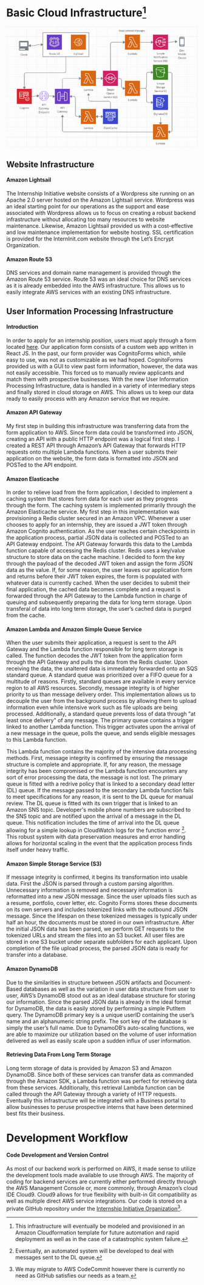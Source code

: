 # Basic Cloud Infrastructure[^1]

![Infrastructure](images/flowchart.png)

[^1]: This infrastructure will eventually be modeled and provisioned in an Amazon Cloudformation template for future automation and rapid deployment as well as in the case of a catastrophic system failure.

## Website Infrastructure
#### Amazon Lightsail
The Internship Initiative website consists of a Wordpress site running on an Apache 2.0 server hosted on the Amazon Lightsail service. Wordpress was an ideal starting point for our operations as the support and ease associated with Wordpress allows us to focus on creating a robust backend infrastructure without allocating too many resources to website maintenance. Likewise, Amazon Lightsail provided us with a cost-effective and low maintenance implementation for website hosting. SSL certification is provided for the InternInit.com website through the Let’s Encrypt Organization.
#### Amazon Route 53
DNS services and domain name management is provided through the Amazon Route 53 service. Route 53 was an ideal choice for DNS services as it is already embedded into the AWS infrastructure. This allows us to easily integrate AWS services with an existing DNS infrastructure.

## User Information Processing Infrastructure
#### Introduction
In order to apply for an internship position, users must apply through a form located [here](https://interninit.com/apply-2). Our application form consists of a custom web app written in React JS. In the past, our form provider was CognitoForms which, while easy to use, was not as customizable as we had hoped. CognitoForms provided us with a GUI to view past form information, however, the data was not easily accessible. This forced us to manually review applicants and match them with prospective businesses. With the new User Information Processing Infrastructure, data is handled in a variety of intermediary steps and finally stored in cloud storage on AWS. This allows us to keep our data ready to easily process with any Amazon service that we require.

#### Amazon API Gateway
My first step in building this infrastructure was transferring data from the form application to AWS. Since form data could be transformed into JSON, creating an API with a public HTTP endpoint was a logical first step. I created a REST API through Amazon’s API Gateway that forwards HTTP requests onto multiple Lambda functions. When a user submits their application on the website, the form data is formatted into JSON and POSTed to the API endpoint.
#### Amazon Elasticache
In order to relieve load from the form application, I decided to implement a caching system that stores form data for each user as they progress through the form. The caching system is implemented primarily through the Amazon Elasticache service. My first step in this implementation was provisioning a Redis cluster secured in an Amazon VPC. Whenever a user chooses to apply for an internship, they are issued a JWT token through Amazon Cognito authentication. As the user reaches certain checkpoints in the application process, partial JSON data is collected and POSTed to an API Gateway endpoint. The API Gateway forwards this data to the Lambda function capable of accessing the Redis cluster. Redis uses a key/value structure to store data on the cache machine. I decided to form the key through the payload of the decoded JWT token and assign the form JSON data as the value. If, for some reason, the user leaves our application form and returns before their JWT token expires, the form is populated with whatever data is currently cached. When the user decides to submit their final application, the cached data becomes complete and a request is forwarded through the API Gateway to the Lambda function in charge of queuing and subsequently preparing the data for long term storage. Upon transferal of data into long term storage, the user’s cached data is purged from the cache.
#### Amazon Lambda and Amazon Simple Queue Service
When the user submits their application, a request is sent to the API Gateway and the Lambda function responsible for long term storage is called. The function decodes the JWT token from the application form through the API Gateway and pulls the data from the Redis cluster. Upon receiving the data, the unaltered data is immediately forwarded onto an SQS standard queue. A standard queue was prioritized over a FIFO queue for a multitude of reasons. Firstly, standard queues are available in every service region to all AWS resources. Secondly, message integrity is of higher priority to us than message delivery order. This implementation allows us to decouple the user from the background process by allowing them to upload information even while intensive work such as file uploads are being processed. Additionally, a standard queue prevents loss of data through "at least once delivery" of any message. The primary queue contains a trigger linked to another Lambda function. This trigger activates upon the arrival of a new message in the queue, polls the queue, and sends eligible messages to this Lambda function.

This Lambda function contains the majority of the intensive data processing methods. First, message integrity is confirmed by ensuring the message structure is complete and appropriate. If, for any reason, the message integrity has been compromised or the Lambda function encounters any sort of error processing the data, the message is not lost. The primary queue is fitted with a redrive policy that is linked to a secondary dead letter (DL) queue. If the message passed to the secondary Lambda function fails to meet specifications for any reason, it is sent to the DL queue for manual review. The DL queue is fitted with its own trigger that is linked to an Amazon SNS topic. Developer's mobile phone numbers are subscribed to the SNS topic and are notified upon the arrival of a message in the DL queue. This notification includes the time of arrival into the DL queue allowing for a simple lookup in CloudWatch logs for the function error [^2].  This robust system with data preservation measures and error handling allows for horizontal scaling in the event that the application process finds itself under heavy traffic.

[^2]: Eventually, an automated system will be developed to deal with messages sent to the DL queue.

#### Amazon Simple Storage Service (S3)
If message integrity is confirmed, it begins its transformation into usable data. First the JSON is parsed through a custom parsing algorithm. Unnecessary information is removed and necessary information is reformatted into a new JSON message. Since the user uploads files such as a resume, portfolio, cover letter, etc. Cognito Forms stores these documents on its own servers and includes tokenized links with the outbound JSON message. Since the lifespan on these tokenized messages is typically under half an hour, the documents must be stored in our own infrastructure. After the initial JSON data has been parsed, we perform GET requests to the tokenized URLs and stream the files into an S3 bucket. All user files are stored in one S3 bucket under separate subfolders for each applicant. Upon completion of the file upload process, the parsed JSON data is ready for transfer into a database.

#### Amazon DynamoDB
Due to the similarities in structure between JSON artifacts and Document-Based databases as well as the variation in user data structure from user to user, AWS’s DynamoDB stood out as an ideal database structure for storing our information. Since the parsed JSON data is already in the ideal format for DynamoDB, the data is easily stored by performing a simple PutItem query. The DynamoDB primary key is a unique userID containing the user’s name and an alphanumeric string prefix. The sort key of the database is simply the user’s full name. Due to DynamoDB’s auto-scaling functions, we are able to maximize our utilization based on the volume of user information delivered as well as easily scale upon a sudden influx of user information.

#### Retrieving Data From Long Term Storage
Long term storage of data is provided by Amazon S3 and Amazon DynamoDB. Since both of these services can transfer data as commanded through the Amazon SDK, a Lambda function was perfect for retrieving data from these services. Additionally, this retrieval Lambda function can be called through the API Gateway through a variety of HTTP requests. Eventually this infrastructure will be integrated with a Business portal to allow businesses to peruse prospective interns that have been determined best fits their business.

# Development Workflow
#### Code Development and Version Control
As most of our backend work is performed on AWS, it made sense to utilize the development tools made available to use through AWS. The majority of coding for backend services are currently either performed directly through the AWS Management Console or, more commonly, through Amazon’s cloud IDE Cloud9. Cloud9 allows for true flexibility with built-in Git compatibility as well as multiple direct AWS service integrations. Our code is stored on a private GitHub repository under the [Internship Initiative Organization](https://github.com/InternInit)[^3].

[^3]: We may migrate to AWS CodeCommit however there is currently no need as GitHub satisfies our needs as a team.
